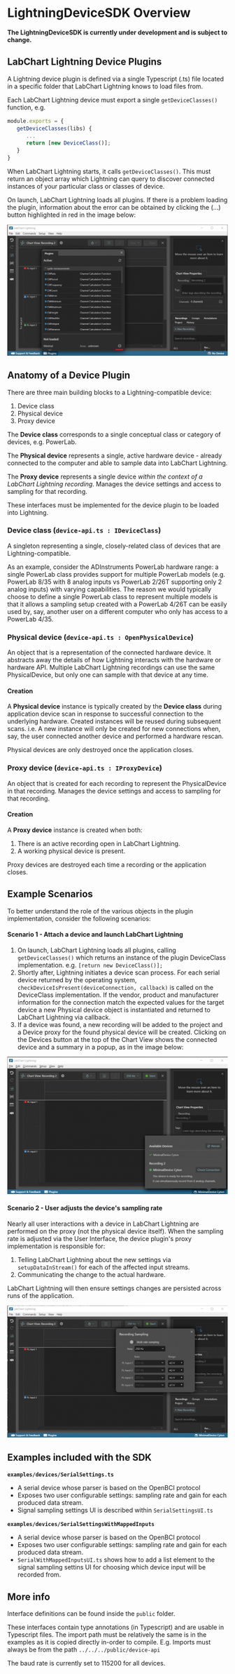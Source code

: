 # LightningDeviceSDK Overview

**The LightningDeviceSDK is currently under development and is subject to change.**

## LabChart Lightning Device Plugins

A Lightning device plugin is defined via a single Typescript (.ts) file located in a specific folder that LabChart Lightning knows to load files from.

Each LabChart Lightning device must export a single `getDeviceClasses()` function, e.g.

```ts
module.exports = {
   getDeviceClasses(libs) {
      ...
      return [new DeviceClass()];
   }
}
```

When LabChart Lightning starts, it calls `getDeviceClasses()`. This must return an object array which Lightning can query to discover connected instances of your particular class or classes of device.

On launch, LabChart Lightning loads all plugins. If there is a problem loading the plugin, information about the error can be obtained by clicking the (...) button highlighted in red in the image below:

![Error loading plugin](images/plugin-error.gif)

## Anatomy of a Device Plugin

There are three main building blocks to a Lightning-compatible device:

1. Device class
2. Physical device
3. Proxy device

The **Device class** corresponds to a single conceptual class or category of devices, e.g. PowerLab.

The **Physical device** represents a single, active hardware device - already connected to the computer and able to sample data into LabChart Lightning.

The **Proxy device** represents a single device _within the context of a LabChart Lightning recording_. Manages the device settings and access to sampling for that recording.

These interfaces must be implemented for the device plugin to be loaded into Lightning.

### Device class (`device-api.ts : IDeviceClass`)

A singleton representing a single, closely-related class of devices that are Lightning-compatible.

As an example, consider the ADInstruments PowerLab hardware range: a single PowerLab class provides support for multiple PowerLab models (e.g. PowerLab 8/35 with 8 analog inputs vs PowerLab 2/26T supporting only 2 analog inputs) with varying capabilities. The reason we would typically choose to define a single PowerLab class to represent multiple models is that it allows a sampling setup created with a PowerLab 4/26T can be easily used by, say, another user on a different computer who only has access to a PowerLab 4/35.

### Physical device (`device-api.ts : OpenPhysicalDevice`)

An object that is a representation of the connected hardware device. It abstracts away the details of how Lightning interacts with the hardware or hardware API. Multiple LabChart Lightning recordings can use the same PhysicalDevice, but only one can sample with that device at any time.

#### Creation

A **Physical device** instance is typically created by the **Device class** during application device scan in response to successful connection to the underlying hardware. Created instances will be reused during subsequent scans. i.e. A new instance will only be created for new connections when, say, the user connected another device and performed a hardware rescan.

Physical devices are only destroyed once the application closes.

### Proxy device (`device-api.ts : IProxyDevice`)

An object that is created for each recording to represent the PhysicalDevice in that recording. Manages the device settings and access to sampling for that recording.

#### Creation

A **Proxy device** instance is created when both:

1. There is an active recording open in LabChart Lightning.
2. A working physical device is present.

Proxy devices are destroyed each time a recording or the application closes.

## Example Scenarios

To better understand the role of the various objects in the plugin implementation, consider the following scenarios:

#### Scenario 1 - Attach a device and launch LabChart Lightning

1. On launch, LabChart Lightning loads all plugins, calling `getDeviceClasses()` which returns an instance of the plugin DeviceClass implementation. e.g. `[return new DeviceClass()];`
2. Shortly after, Lightning initiates a device scan process. For each serial device returned by the operating system, `checkDeviceIsPresent(deviceConnection, callback)` is called on the DeviceClass implementation. If the vendor, product and manufacturer information for the connection match the expected values for the target device a new Physical device object is instantiated and returned to LabChart Lightning via callback.
3. If a device was found, a new recording will be added to the project and a Device proxy for the found physical device will be created. Clicking on the Devices button at the top of the Chart View shows the connected device and a summary in a popup, as in the image below:

![Error loading plugin](images/device-found.gif)

#### Scenario 2 - User adjusts the device's sampling rate

Nearly all user interactions with a device in LabChart Lightning are performed on the proxy (not the physical device itself). When the sampling rate is adjusted via the User Interface, the device plugin's proxy implementation is responsible for:

1. Telling LabChart Lightning about the new settings via `setupDataInStream()` for each of the affected input streams.
2. Communicating the change to the actual hardware.

LabChart Lightning will then ensure settings changes are persisted across runs of the application.

![Adjusting sampling rate](images/adjust-rate.gif)

## Examples included with the SDK

**`examples/devices/SerialSettings.ts`**

* A serial device whose parser is based on the OpenBCI protocol
* Exposes two user configurable settings: sampling rate and gain for each produced data stream.
* Signal sampling settings UI is described within `SerialSettingsUI.ts`

**`examples/devices/SerialSettingsWithMappedInputs`**

* A serial device whose parser is based on the OpenBCI protocol
* Exposes two user configurable settings: sampling rate and gain for each produced data stream.
* `SerialWithMappedInputsUI.ts` shows how to add a list element to the signal sampling settins UI for choosing which device input will be recorded from.

## More info

Interface definitions can be found inside the `public` folder.

These interfaces contain type annotations (in Typescript) and are usable in Typescript files. The import path must be relatively the same is in the examples as it is copied directly in-order to compile. E.g. Imports must always be from the path `../../../public/device-api`

The baud rate is currently set to 115200 for all devices.
